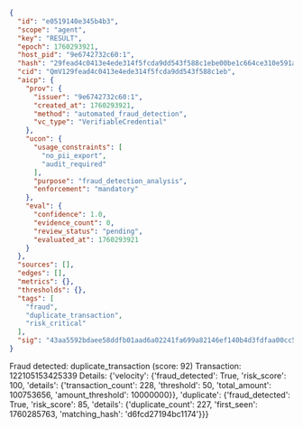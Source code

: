 ```json
{
  "id": "e0519140e345b4b3",
  "scope": "agent",
  "key": "RESULT",
  "epoch": 1760293921,
  "host_pid": "9e6742732c60:1",
  "hash": "29fead4c0413e4ede314f5fcda9dd543f588c1ebe00be1c664ce310e591ad510",
  "cid": "QmV129fead4c0413e4ede314f5fcda9dd543f588c1eb",
  "aicp": {
    "prov": {
      "issuer": "9e6742732c60:1",
      "created_at": 1760293921,
      "method": "automated_fraud_detection",
      "vc_type": "VerifiableCredential"
    },
    "ucon": {
      "usage_constraints": [
        "no_pii_export",
        "audit_required"
      ],
      "purpose": "fraud_detection_analysis",
      "enforcement": "mandatory"
    },
    "eval": {
      "confidence": 1.0,
      "evidence_count": 0,
      "review_status": "pending",
      "evaluated_at": 1760293921
    }
  },
  "sources": [],
  "edges": [],
  "metrics": {},
  "thresholds": {},
  "tags": [
    "fraud",
    "duplicate_transaction",
    "risk_critical"
  ],
  "sig": "43aa5592bdaee58ddfb01aad6a02241fa699a82146ef140b4d3fdfaa00cc5813"
}
```

Fraud detected: duplicate_transaction (score: 92)
Transaction: 122105153425339
Details: {'velocity': {'fraud_detected': True, 'risk_score': 100, 'details': {'transaction_count': 228, 'threshold': 50, 'total_amount': 100753656, 'amount_threshold': 10000000}}, 'duplicate': {'fraud_detected': True, 'risk_score': 85, 'details': {'duplicate_count': 227, 'first_seen': 1760285763, 'matching_hash': 'd6fcd27194bc1174'}}}
